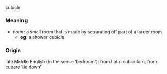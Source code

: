 cubicle
### Meaning
+ _noun_: a small room that is made by separating off part of a larger room
	+ __eg__: a shower cubicle

### Origin

late Middle English (in the sense ‘bedroom’): from Latin cubiculum, from cubare ‘lie down’
